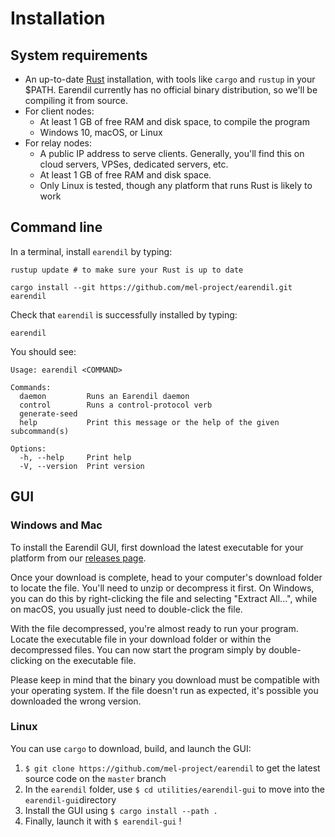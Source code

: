 # Installation

## System requirements

* An up-to-date [Rust](https://www.rust-lang.org/tools/install) installation, with tools like `cargo` and `rustup` in your $PATH. Earendil currently has no official binary distribution, so we'll be compiling it from source.
* For client nodes:
  * At least 1 GB of free RAM and disk space, to compile the program
  * Windows 10, macOS, or Linux
* For relay nodes:
  * A public IP address to serve clients. Generally, you'll find this on cloud servers, VPSes, dedicated servers, etc.
  * At least 1 GB of free RAM and disk space.
  * Only Linux is tested, though any platform that runs Rust is likely to work

## Command line

In a terminal, install `earendil` by typing:

```shell-session
rustup update # to make sure your Rust is up to date
```

```shell-session
cargo install --git https://github.com/mel-project/earendil.git earendil
```

Check that `earendil` is successfully installed by typing:

```shell-session
earendil
```

You should see:

```shell-session
Usage: earendil <COMMAND>

Commands:
  daemon         Runs an Earendil daemon
  control        Runs a control-protocol verb
  generate-seed
  help           Print this message or the help of the given subcommand(s)

Options:
  -h, --help     Print help
  -V, --version  Print version
```

## GUI

### Windows and Mac

To install the Earendil GUI, first download the latest executable for your platform from our [releases page](https://github.com/mel-project/earendil/releases).

Once your download is complete, head to your computer's download folder to locate the file. You'll need to unzip or decompress it first. On Windows, you can do this by right-clicking the file and selecting "Extract All...", while on macOS, you usually just need to double-click the file.

With the file decompressed, you're almost ready to run your program. Locate the executable file in your download folder or within the decompressed files. You can now start the program simply by double-clicking on the executable file.

Please keep in mind that the binary you download must be compatible with your operating system. If the file doesn't run as expected, it's possible you downloaded the wrong version.

### Linux

You can use `cargo` to download, build, and launch the GUI:

1. `$ git clone https://github.com/mel-project/earendil` to get the latest source code on the `master` branch
2. In the `earendil` folder, use `$ cd utilities/earendil-gui` to move into the `earendil-gui`directory
3. Install the GUI using `$ cargo install --path .`
4. Finally, launch it with `$ earendil-gui` !
